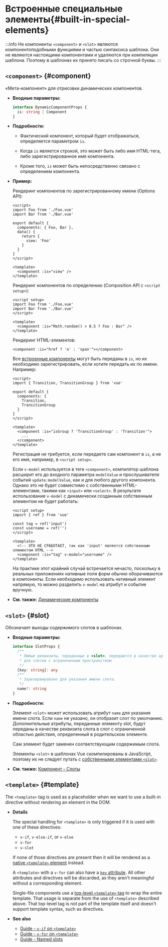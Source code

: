 # Встроенные специальные элементы{#built-in-special-elements}

:::info Не компоненты
`<component>` и `<slot>` являются компонентоподобными функциями и частью синтаксиса шаблона. Они не являются настоящими компонентами и удаляются при компиляции шаблона. Поэтому в шаблонах их принято писать со строчной буквы.
:::

## `<component>` {#component}

«Мета-компонент» для отрисовки динамических компонентов.

- **Входные параметры:**

  ```ts
  interface DynamicComponentProps {
    is: string | Component
  }
  ```

- **Подробности:**

  - Фактический компонент, который будет отображаться, определяется параметром `is`.

  - Когда `is` является строкой, это может быть либо имя HTML-тега, либо зарегистрированное имя компонента.

  - Кроме того, `is` может быть непосредственно связано с определением компонента.

- **Пример:**

  Рендеринг компонентов по зарегистрированному имени (Options API):

  ```vue
  <script>
  import Foo from './Foo.vue'
  import Bar from './Bar.vue'

  export default {
    components: { Foo, Bar },
    data() {
      return {
        view: 'Foo'
      }
    }
  }
  </script>

  <template>
    <component :is="view" />
  </template>
  ```

  Рендеринг компонентов по определению (Composition API с `<script setup>`):

  ```vue
  <script setup>
  import Foo from './Foo.vue'
  import Bar from './Bar.vue'
  </script>

  <template>
    <component :is="Math.random() > 0.5 ? Foo : Bar" />
  </template>
  ```

  Рендеринг HTML-элементов:

  ```vue-html
  <component :is="href ? 'a' : 'span'"></component>
  ```

  Все [встроенные компоненты](./built-in-components) могут быть переданы в `is`, но их необходимо зарегистрировать, если хотите передать их по имени. Например:

  ```vue
  <script>
  import { Transition, TransitionGroup } from 'vue'

  export default {
    components: {
      Transition,
      TransitionGroup
    }
  }
  </script>

  <template>
    <component :is="isGroup ? 'TransitionGroup' : 'Transition'">
      ...
    </component>
  </template>
  ```

  Регистрация не требуется, если передаете сам компонент в `is`, а не его имя, например, в `<script setup>`.

  Если `v-model` используется в теге `<component>`, компилятор шаблона расширит его до входного параметра `modelValue` и прослушивателя событий `update:modelValue`, как и для любого другого компонента. Однако это не будет совместимо с собственными HTML-элементами, такими как `<input>` или `<select>`. В результате использование `v-model` с динамически созданным собственным элементом не будет работать:

  ```vue
  <script setup>
  import { ref } from 'vue'

  const tag = ref('input')
  const username = ref('')
  </script>

  <template>
    <!-- ЭТО НЕ СРАБОТАЕТ, так как 'input' является собственным элементом HTML -->
    <component :is="tag" v-model="username" />
  </template>
  ```

  На практике этот крайний случай встречается нечасто, поскольку в реальных приложениях нативные поля форм обычно оборачиваются в компоненты. Если необходимо использовать нативный элемент напрямую, то можно разделить `v-model` на атрибут и событие вручную.

- **См. также:** [Динамические компоненты](/guide/essentials/component-basics#dynamic-components)

## `<slot>` {#slot}

Обозначает выходы содержимого слотов в шаблонах.

- **Входные параметры:**

  ```ts
  interface SlotProps {
    /**
     * Любые реквизиты, переданные в <slot>, передаются в качестве аргументов
     * для слотов с ограниченным пространством
     */
    [key: string]: any
    /**
     * Зарезервировано для указания имени слота.
     */
    name?: string
  }
  ```

- **Подробности:**

  Элемент `<slot>` может использовать атрибут `name` для указания имени слота. Если `name` не указано, он отобразит слот по умолчанию. Дополнительные атрибуты, переданные элементу slot, будут переданы в качестве реквизита слота в слот с ограниченной областью действия, определенный в родительском элементе.

  Сам элемент будет заменен соответствующим содержимым слота.

  Элементы `<slot>` в шаблонах Vue скомпилированы в JavaScript, поэтому их не следует путать с [собственными элементами `<slot>`](https://developer.mozilla.org/en-US/docs/Web/HTML/Element/slot ).

- **См. также:** [Компонент - Слоты](/guide/components/slots)

## `<template>` {#template}

The `<template>` tag is used as a placeholder when we want to use a built-in directive without rendering an element in the DOM.

- **Details**

  The special handling for `<template>` is only triggered if it is used with one of these directives:

  - `v-if`, `v-else-if`, or `v-else`
  - `v-for`
  - `v-slot`

  If none of those directives are present then it will be rendered as a [native `<template>` element](https://developer.mozilla.org/en-US/docs/Web/HTML/Element/template) instead.

  A `<template>` with a `v-for` can also have a [`key` attribute](/api/built-in-special-attributes#key). All other attributes and directives will be discarded, as they aren't meaningful without a corresponding element.

  Single-file components use a [top-level `<template>` tag](/api/sfc-spec#language-blocks) to wrap the entire template. That usage is separate from the use of `<template>` described above. That top-level tag is not part of the template itself and doesn't support template syntax, such as directives.

- **See also**
  - [Guide - `v-if` on `<template>`](/guide/essentials/conditional#v-if-on-template)
  - [Guide - `v-for` on `<template>`](/guide/essentials/list#v-for-on-template)
  - [Guide - Named slots](/guide/components/slots#named-slots)
